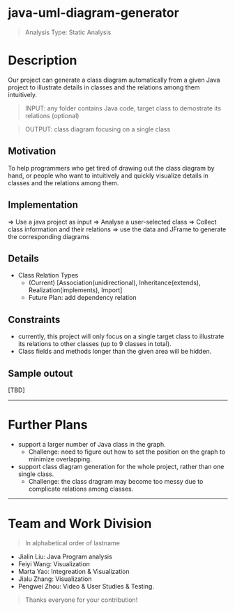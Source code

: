 # java-uml-diagram-generator

> Analysis Type: Static Analysis

# Description
Our project can generate a class diagram automatically from a given Java project to illustrate details in classes and the relations among them intuitively.

> INPUT: any folder contains Java code, target class to demostrate its relations (optional)

> OUTPUT: class diagram focusing on a single class

## Motivation
To help programmers who get tired of drawing out the class diagram by hand, or people who want to intuitively and quickly visualize details in classes and the relations among them. 

## Implementation
=> Use a java project as input 
=> Analyse a user-selected class 
=> Collect class information and their relations 
=> use the data and JFrame to generate the corresponding diagrams

## Details
- Class Relation Types
    - (Current) [Association(unidirectional), Inheritance(extends), Realization(implements), Import] 
    - Future Plan: add dependency relation
 
## Constraints
 - currently, this project will only focus on a single target class to illustrate its relations to other classes (up to 9 classes in total).
 - Class fields and methods longer than the given area will be hidden.
 
## Sample outout
[TBD]

---

 # Further Plans
 - support a larger number of Java class in the graph.
      - Challenge: need to figure out how to set the position on the graph to minimize overlapping.
 - support class diagram generation for the whole project, rather than one single class.
      - Challenge: the class dragram may become too messy due to complicate relations among classes.

---

# Team and Work Division

> In alphabetical order of lastname

- Jialin Liu: Java Program analysis
- Feiyi Wang: Visualization
- Marta Yao: Integreation & Visualization
- Jialu Zhang: Visualization
- Pengwei Zhou: Video & User Studies & Testing.

> Thanks everyone for your contribution!
